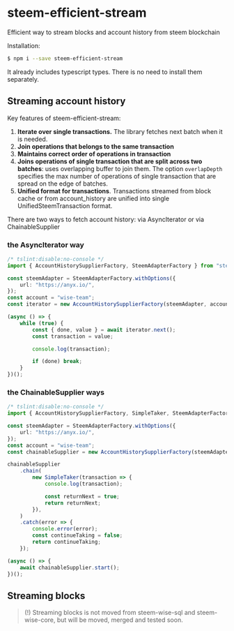 # steem-efficient-stream
Efficient way to stream blocks and account history from steem blockchain

Installation:

```bash
$ npm i --save steem-efficient-stream
```

It already includes typescript types. There is no need to install them separately.



## Streaming account history

Key features of steem-efficient-stream:

1. **Iterate over single transactions.** The library fetches next batch when it is needed.
2. **Join operations that belongs to the same transaction**
3. **Maintains correct order of operations in transaction**
4. **Joins operations of single transaction that are split across two batches**: uses overlapping buffer to join them. The option `overlapDepth` specifies the max number of operations of single transaction that are spread on the edge of batches.
5. **Unified format for transactions**. Transactions streamed from block cache or from account_history are unified into single UnifiedSteemTransaction format.

There are two ways to fetch account history: via AsyncIterator or via ChainableSupplier



### the AsyncIterator way

```typescript
/* tslint:disable:no-console */
import { AccountHistorySupplierFactory, SteemAdapterFactory } from "steem-efficient-stream";

const steemAdapter = SteemAdapterFactory.withOptions({
    url: "https://anyx.io/",
});
const account = "wise-team";
const iterator = new AccountHistorySupplierFactory(steemAdapter, account).withOptions({ batchSize: 5000, batchOverlap: 10 }).buildIterator();

(async () => {
    while (true) {
        const { done, value } = await iterator.next();
        const transaction = value;

        console.log(transaction);

        if (done) break;
    }
})();

```



### the ChainableSupplier ways

```typescript
/* tslint:disable:no-console */
import { AccountHistorySupplierFactory, SimpleTaker, SteemAdapterFactory } from "steem-efficient-stream";

const steemAdapter = SteemAdapterFactory.withOptions({
    url: "https://anyx.io/",
});
const account = "wise-team";
const chainableSupplier = new AccountHistorySupplierFactory(steemAdapter, account).withOptions({ batchSize: 5000, batchOverlap: 10 }).buildChainableSupplier();

chainableSupplier
    .chain(
        new SimpleTaker(transaction => {
            console.log(transaction);

            const returnNext = true;
            return returnNext;
        }),
    )
    .catch(error => {
        console.error(error);
        const continueTaking = false;
        return continueTaking;
    });

(async () => {
    await chainableSupplier.start();
})();

```





## Streaming blocks

> (!) Streaming blocks is not moved from steem-wise-sql and steem-wise-core, but will be moved, merged and tested soon.